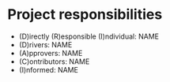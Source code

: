 # Project responsibilities

- (D)irectly (R)esponsible (I)ndividual: NAME
- (D)rivers: NAME
- (A)pprovers: NAME
- (C)ontributors: NAME
- (I)nformed: NAME
